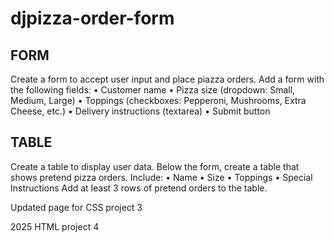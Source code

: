 # djpizza-order-form

## FORM
Create a form to accept user input and place piazza orders.
Add a form with the following fields:
• Customer name
• Pizza size (dropdown: Small, Medium, Large)
• Toppings (checkboxes: Pepperoni, Mushrooms, Extra Cheese, etc.)
• Delivery instructions (textarea)
• Submit button




## TABLE
Create a table to display user data.
Below the form, create a table that shows pretend pizza orders.
Include:
• Name
• Size
• Toppings
• Special Instructions
Add at least 3 rows of pretend orders to the table.

Updated page for CSS project 3





2025 HTML project 4

